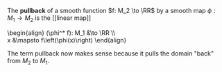 The **pullback** of a smooth function $f: M_2 \to \RR$ by a smooth map $\phi: M_1 \to M_2$ is the [[linear map]]

\begin{align}
(\phi^* f): M_1 &\to \RR \\\\\
x &\mapsto f\left(\phi(x)\right)
\end{align}

The term pullback now makes sense because it pulls the domain "back" from $M_2$ to $M_1$.
